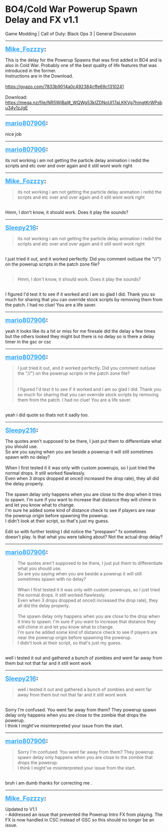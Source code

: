 # BO4/Cold War Powerup Spawn Delay and FX v1.1
Game Modding | Call of Duty: Black Ops 3 | General Discussion

---
<strong style="font-size: 1.4em;"><span style="text-decoration: underline;text-decoration-color: #34a7f9;"><span style="color:#34a7f9;">Mike_Fozzzy</span></span>:</strong>

<p>This is the delay for the Powerup Spawns that was first added in BO4 and is also in Cold War. Probably one of the best quality of life features that was introduced in the former.<br />Instructions are in the Download.<br /><br /><a href="https://gyazo.com/7833b9014a0c492384cffe69c1310241">https://gyazo.com/7833b9014a0c492384cffe69c1310241</a><br /><br />Download:<br /><a href="https://mega.nz/file/NR5WjBaI#_WQWg53kIZDNoUI17aLKKVg7hmgtKrWPsbu34y1zJgE">https://mega.nz/file/NR5WjBaI#_WQWg53kIZDNoUI17aLKKVg7hmgtKrWPsbu34y1zJgE</a></p>

---
<strong style="font-size: 1.4em;"><span style="text-decoration: underline;text-decoration-color: #34a7f9;"><span style="color:#34a7f9;">mario807906</span></span>:</strong>

<p>nice job</p>

---
<strong style="font-size: 1.4em;"><span style="text-decoration: underline;text-decoration-color: #34a7f9;"><span style="color:#34a7f9;">mario807906</span></span>:</strong>

<p>its not working i am not getting the particle delay animation i redid the scripts and etc over and over again and it still wont work right</p>

---
<strong style="font-size: 1.4em;"><span style="text-decoration: underline;text-decoration-color: #34a7f9;"><span style="color:#34a7f9;">Mike_Fozzzy</span></span>:</strong>

<p><blockquote>its not working i am not getting the particle delay animation i redid the scripts and etc over and over again and it still wont work right<br /></blockquote><br />Hmm, I don&#39;t know, it should work. Does it play the sounds?</p>

---
<strong style="font-size: 1.4em;"><span style="text-decoration: underline;text-decoration-color: #34a7f9;"><span style="color:#34a7f9;">Sleepy216</span></span>:</strong>

<p><blockquote>its not working i am not getting the particle delay animation i redid the scripts and etc over and over again and it still wont work right<br /></blockquote><br />I just tried it out, and it worked perfectly. Did you comment out(use the &quot;//&quot;) on the powerup scripts in the patch zone file?<br /><br /><blockquote>Hmm, I don&#39;t know, it should work. Does it play the sounds?<br /></blockquote><br />I figured I&#39;d test it to see if it worked and I am so glad I did. Thank you so much for sharing that you can override stock scripts by removing them from the patch. I had no clue! You are a life saver.</p>

---
<strong style="font-size: 1.4em;"><span style="text-decoration: underline;text-decoration-color: #34a7f9;"><span style="color:#34a7f9;">mario807906</span></span>:</strong>

<p>yeah it looks like its a hit or miss for me firesale did the delay a few times but the others looked they might but there is no delay so is there a delay timer in the gsc or csc</p>

---
<strong style="font-size: 1.4em;"><span style="text-decoration: underline;text-decoration-color: #34a7f9;"><span style="color:#34a7f9;">mario807906</span></span>:</strong>

<p><blockquote>I just tried it out, and it worked perfectly. Did you comment out(use the &quot;//&quot;) on the powerup scripts in the patch zone file?<br /><br /><br />I figured I&#39;d test it to see if it worked and I am so glad I did. Thank you so much for sharing that you can override stock scripts by removing them from the patch. I had no clue! You are a life saver.<br /></blockquote><br />yeah i did quote so thats not it sadly too.</p>

---
<strong style="font-size: 1.4em;"><span style="text-decoration: underline;text-decoration-color: #34a7f9;"><span style="color:#34a7f9;">Sleepy216</span></span>:</strong>

<p>The quotes aren&#39;t supposed to be there, I just put them to differentiate what you should use.<br />So are you saying when you are beside a powerup it will still sometimes spawn with no delay?<br /><br />When I first tested it it was only with custom powerups, so I just tried the normal drops. It still worked flawlessly.<br />Even when 3 drops dropped at once(I increased the drop rate), they all did the delay properly.<br /><br />The spawn delay only happens when you are close to the drop when it tries to spawn. I&#39;m sure if you want to increase that distance they will chime in and let you know what to change.<br />I&#39;m sure he added some kind of distance check to see if players are near the powerup origin before spawning the powerup.<br />I didn&#39;t look at their script, so that&#39;s just my guess.<br /><br />Edit so with further testing I did notice the &quot;prespawn&quot; fx sometimes doesn&#39;t play. Is that what you were talking about? Not the actual drop delay?</p>

---
<strong style="font-size: 1.4em;"><span style="text-decoration: underline;text-decoration-color: #34a7f9;"><span style="color:#34a7f9;">mario807906</span></span>:</strong>

<p><blockquote>The quotes aren&#39;t supposed to be there, I just put them to differentiate what you should use.<br />So are you saying when you are beside a powerup it will still sometimes spawn with no delay?<br /><br />When I first tested it it was only with custom powerups, so I just tried the normal drops. It still worked flawlessly.<br />Even when 3 drops dropped at once(I increased the drop rate), they all did the delay properly.<br /><br />The spawn delay only happens when you are close to the drop when it tries to spawn. I&#39;m sure if you want to increase that distance they will chime in and let you know what to change.<br />I&#39;m sure he added some kind of distance check to see if players are near the powerup origin before spawning the powerup.<br />I didn&#39;t look at their script, so that&#39;s just my guess.<br /></blockquote><br />well i tested it out and gathered a bunch of zombies and went far away from them but not that far and it still wont work</p>

---
<strong style="font-size: 1.4em;"><span style="text-decoration: underline;text-decoration-color: #34a7f9;"><span style="color:#34a7f9;">Sleepy216</span></span>:</strong>

<p><blockquote>well i tested it out and gathered a bunch of zombies and went far away from them but not that far and it still wont work<br /></blockquote><br />Sorry I&#39;m confused. You went far away from them? They powerup spawn delay only happens when you are close to the zombie that drops the powerup.<br />I think I might&#39;ve misinterpreted your issue from the start.</p>

---
<strong style="font-size: 1.4em;"><span style="text-decoration: underline;text-decoration-color: #34a7f9;"><span style="color:#34a7f9;">mario807906</span></span>:</strong>

<p><blockquote>Sorry I&#39;m confused. You went far away from them? They powerup spawn delay only happens when you are close to the zombie that drops the powerup.<br />I think I might&#39;ve misinterpreted your issue from the start.<br /></blockquote><br />bruh i am dumb thanks for correcting me .</p>

---
<strong style="font-size: 1.4em;"><span style="text-decoration: underline;text-decoration-color: #34a7f9;"><span style="color:#34a7f9;">Mike_Fozzzy</span></span>:</strong>

<p>Updated to V1.1<br />- Addressed an issue that prevented the Powerup Intro FX from playing. The FX is now handled in CSC instead of GSC so this should no longer be an issue.</p>
